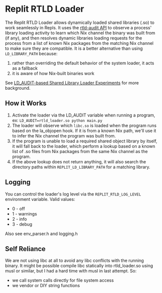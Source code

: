 # Replit RTLD Loader

The Replit RTLD Loader allows dynamically loaded shared libraries (.so)
to work seamlessly in Repls. It uses
the [rtld-audit API](https://man7.org/linux/man-pages/man7/rtld-audit.7.html)
to observe a process' library loading activity to learn which Nix channel
the binary was built from (if any), and then resolves dynamic libraries loading requests
for the process from a list of known Nix packages from the matching Nix channel to make sure
they are compatible. It is a better alternative than using `LD_LIBRARY_PATH` because:

1. rather than overriding the default behavior of the system loader, it acts as a fallback
2. it is aware of how Nix-built binaries work

See [LD_AUDIT-based Shared Library Loader Experiments](https://docs.google.com/document/d/1llRzZdBZIKDFk5n5NQromYMCeDaYUCB9pVLy2vahTH4)
for more background.

## How it Works

1. Activate the loader via the LD_AUDIT variable when running a program, ex: `LD_AUDIT=rtld_loader.so python main.py`
2. The loader will observe which `libc.so` is loaded when the program runs based on the la_objopen hook. If it is
   from a known Nix path, we'll use it to infer the Nix channel the program was built from.
3. If the program is unable to load a required shared object library by itself, it will fall back to the loader, which
   perform a lookup based on a known list of .so files from Nix packages from the same Nix channel as the program.
4. If the above lookup does not return anything, it will also search the directory paths within `REPLIT_LD_LIBRARY_PATH`
   for a matching library.

## Logging

You can control the loader's log level via the `REPLIT_RTLD_LOG_LEVEL` environment variable. Valid values:

* 0 - off
* 1 - warnings
* 2 - info
* 3 - debug

Also see env_parser.h and logging.h

## Self Reliance

We are not using libc at all to avoid any libc conflicts with
the running binary. It might be possible compile libc statically into
rtld_loader.so using musl or similar, but I had a hard time with musl in
last attempt. So:

* we call system calls directly for file system access
* we vendor or DIY string functions